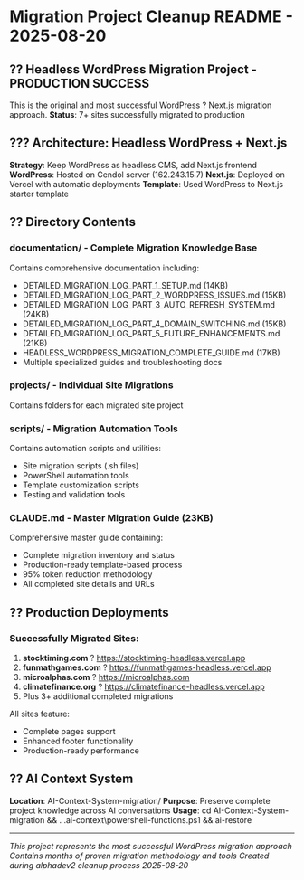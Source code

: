 # Migration Project Cleanup README - 2025-08-20

## ?? Headless WordPress Migration Project - PRODUCTION SUCCESS

This is the original and most successful WordPress ? Next.js migration approach.
**Status**: 7+ sites successfully migrated to production

## ??? Architecture: Headless WordPress + Next.js

**Strategy**: Keep WordPress as headless CMS, add Next.js frontend
**WordPress**: Hosted on Cendol server (162.243.15.7)
**Next.js**: Deployed on Vercel with automatic deployments
**Template**: Used WordPress to Next.js starter template

## ?? Directory Contents

### **documentation/** - Complete Migration Knowledge Base
Contains comprehensive documentation including:
- DETAILED_MIGRATION_LOG_PART_1_SETUP.md (14KB)
- DETAILED_MIGRATION_LOG_PART_2_WORDPRESS_ISSUES.md (15KB)
- DETAILED_MIGRATION_LOG_PART_3_AUTO_REFRESH_SYSTEM.md (24KB)
- DETAILED_MIGRATION_LOG_PART_4_DOMAIN_SWITCHING.md (15KB)
- DETAILED_MIGRATION_LOG_PART_5_FUTURE_ENHANCEMENTS.md (21KB)
- HEADLESS_WORDPRESS_MIGRATION_COMPLETE_GUIDE.md (17KB)
- Multiple specialized guides and troubleshooting docs

### **projects/** - Individual Site Migrations
Contains folders for each migrated site project

### **scripts/** - Migration Automation Tools
Contains automation scripts and utilities:
- Site migration scripts (.sh files)
- PowerShell automation tools
- Template customization scripts
- Testing and validation tools

### **CLAUDE.md** - Master Migration Guide (23KB)
Comprehensive master guide containing:
- Complete migration inventory and status
- Production-ready template-based process
- 95% token reduction methodology
- All completed site details and URLs

## ?? Production Deployments

### Successfully Migrated Sites:
1. **stocktiming.com** ? https://stocktiming-headless.vercel.app
2. **funmathgames.com** ? https://funmathgames-headless.vercel.app
3. **microalphas.com** ? https://microalphas.com
4. **climatefinance.org** ? https://climatefinance-headless.vercel.app
5. Plus 3+ additional completed migrations

All sites feature:
- Complete pages support
- Enhanced footer functionality
- Production-ready performance

## ?? AI Context System

**Location**: AI-Context-System-migration/
**Purpose**: Preserve complete project knowledge across AI conversations
**Usage**: cd AI-Context-System-migration && . .ai-context\powershell-functions.ps1 && ai-restore

---
*This project represents the most successful WordPress migration approach*
*Contains months of proven migration methodology and tools*
*Created during alphadev2 cleanup process 2025-08-20*

